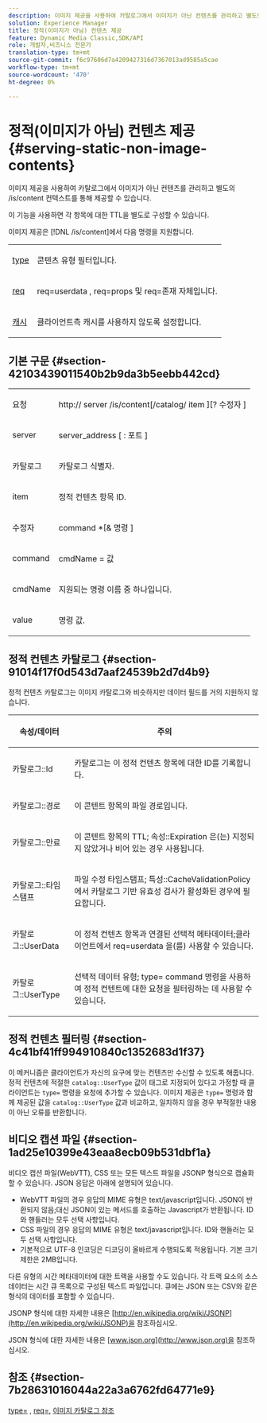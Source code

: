 ```yaml
---
description: 이미지 제공을 사용하여 카탈로그에서 이미지가 아닌 컨텐츠를 관리하고 별도의 /is/content 컨텍스트를 통해 제공할 수 있습니다.
solution: Experience Manager
title: 정적(이미지가 아님) 컨텐츠 제공
feature: Dynamic Media Classic,SDK/API
role: 개발자,비즈니스 전문가
translation-type: tm+mt
source-git-commit: f6c97606d7a4209427316d7367013ad9585a5cae
workflow-type: tm+mt
source-wordcount: '470'
ht-degree: 0%

---
```



# 정적(이미지가 아님) 컨텐츠 제공{#serving-static-non-image-contents}

이미지 제공을 사용하여 카탈로그에서 이미지가 아닌 컨텐츠를 관리하고 별도의 /is/content 컨텍스트를 통해 제공할 수 있습니다.

이 기능을 사용하면 각 항목에 대한 TTL을 별도로 구성할 수 있습니다.

이미지 제공은 [!DNL /is/content]에서 다음 명령을 지원합니다.

<table id="simpletable_8A3AB1D1D20F4B6CBE86767E94735980"> 
 <tr class="strow"> 
  <td class="stentry"> <p> <a href="../../is-api/http-ref/image-serving-api-ref/c-http-protocol-reference/c-command-reference/r-type.md#reference-89094fd1c50c444eb082cd266769cccb" format="dita" scope="local"> type </a> </p> </td> 
  <td class="stentry"> <p>콘텐츠 유형 필터입니다. </p> </td> 
 </tr> 
 <tr class="strow"> 
  <td class="stentry"> <p> <a href="../../is-api/http-ref/image-serving-api-ref/c-http-protocol-reference/c-command-reference/r-req/r-req.md#reference-907cdb4a97034db7ad94695f25552e76" format="dita" scope="local"> req  </a> </p> </td> 
  <td class="stentry"> <p> <span class="codeph"> req=userdata  </span>,  <span class="codeph"> req=props  </span>및  <span class="codeph"> req=존재  </span> 자체입니다. </p> </td> 
 </tr> 
 <tr class="strow"> 
  <td class="stentry"> <p> <a href="../../is-api/http-ref/image-serving-api-ref/c-http-protocol-reference/c-command-reference/r-is-http-cache.md#reference-168189bee4ce4d1189d427891f22be2e" format="dita" scope="local"> 캐시  </a> </p> </td> 
  <td class="stentry"> <p>클라이언트측 캐시를 사용하지 않도록 설정합니다. </p> </td> 
 </tr> 
</table>

## 기본 구문 {#section-42103439011540b2b9da3b5eebb442cd}

<table id="simpletable_2F039A5BFA2C4E22B014F42ECBCDA0A2"> 
 <tr class="strow"> 
  <td class="stentry"> <p> <span class="codeph"> <span class="varname"> 요청  </span> </span> </p> </td> 
  <td class="stentry"> <p> <span class="codeph"> <span class="filepath"> http://  <span class="varname"> server  </span>/is/content[/catalog/  <span class="varname"> item  </span>][? <span class="varname"> 수정자  </span>]  </span> </span> </p> </td> 
 </tr> 
 <tr class="strow"> 
  <td class="stentry"> <p> <span class="codeph"> <span class="varname"> server  </span> </span> </p> </td> 
  <td class="stentry"> <p> <span class="codeph"> <span class="varname"> server_address  </span>[ : <span class="varname"> 포트  </span>]  </span> </p> </td> 
 </tr> 
 <tr class="strow"> 
  <td class="stentry"> <p> <span class="codeph"> <span class="varname"> 카탈로그  </span> </span> </p> </td> 
  <td class="stentry"> <p>카탈로그 식별자. </p> </td> 
 </tr> 
 <tr class="strow"> 
  <td class="stentry"> <p> <span class="codeph"> <span class="varname"> item  </span> </span> </p> </td> 
  <td class="stentry"> <p>정적 컨텐츠 항목 ID. </p> </td> 
 </tr> 
 <tr class="strow"> 
  <td class="stentry"> <p> <span class="codeph"> <span class="varname"> 수정자  </span> </span> </p> </td> 
  <td class="stentry"> <p> <span class="codeph"> <span class="varname"> command  </span>*[&amp;  <span class="varname"> 명령  </span>]  </span> </p> </td> 
 </tr> 
 <tr class="strow"> 
  <td class="stentry"> <p> <span class="codeph"> <span class="varname"> command  </span> </span> </p> </td> 
  <td class="stentry"> <p> <span class="codeph"> <span class="varname"> cmdName  </span>=  <span class="varname"> 값  </span> </span> </p> </td> 
 </tr> 
 <tr class="strow"> 
  <td class="stentry"> <p> <span class="codeph"> <span class="varname"> cmdName  </span> </span> </p> </td> 
  <td class="stentry"> <p>지원되는 명령 이름 중 하나입니다. </p> </td> 
 </tr> 
 <tr class="strow"> 
  <td class="stentry"> <p> <span class="codeph"> <span class="varname"> value  </span> </span> </p> </td> 
  <td class="stentry"> <p>명령 값. </p> </td> 
 </tr> 
</table>

## 정적 컨텐츠 카탈로그 {#section-91014f17f0d543d7aaf24539b2d7d4b9}

정적 컨텐츠 카탈로그는 이미지 카탈로그와 비슷하지만 데이터 필드를 거의 지원하지 않습니다.

<table id="table_71A565DF5EC94913AD35CB13B0C7A27D"> 
 <thead> 
  <tr> 
   <th colname="col1" class="entry"> <p>속성/데이터 </p> </th> 
   <th colname="col2" class="entry"> <p>주의 </p> </th> 
  </tr> 
 </thead>
 <tbody> 
  <tr> 
   <td colname="col1"> <p> <span class="codeph"> 카탈로그::Id  </span> </p> </td> 
   <td colname="col2"> <p>카탈로그는 이 정적 컨텐츠 항목에 대한 ID를 기록합니다. </p> </td> 
  </tr> 
  <tr> 
   <td colname="col1"> <p> <span class="codeph"> 카탈로그::경로  </span> </p> </td> 
   <td colname="col2"> <p>이 콘텐트 항목의 파일 경로입니다. </p> </td> 
  </tr> 
  <tr> 
   <td colname="col1"> <p> <span class="codeph"> 카탈로그::만료  </span> </p> </td> 
   <td colname="col2"> <p>이 콘텐트 항목의 TTL;<span class="codeph"> 속성::Expiration </span>은(는) 지정되지 않았거나 비어 있는 경우 사용됩니다. </p> </td> 
  </tr> 
  <tr> 
   <td colname="col1"> <p> <span class="codeph"> 카탈로그::타임스탬프  </span> </p> </td> 
   <td colname="col2"> <p>파일 수정 타임스탬프;<span class="codeph"> 특성::CacheValidationPolicy </span>에서 카탈로그 기반 유효성 검사가 활성화된 경우에 필요합니다. </p> </td> 
  </tr> 
  <tr> 
   <td colname="col1"> <p> <span class="codeph"> 카탈로그::UserData  </span> </p> </td> 
   <td colname="col2"> <p>이 정적 컨텐츠 항목과 연결된 선택적 메타데이터;클라이언트에서 <span class="codeph"> req=userdata </span>을(를) 사용할 수 있습니다. </p> </td> 
  </tr> 
  <tr> 
   <td colname="col1"> <p> <span class="codeph"> 카탈로그::UserType  </span> </p> </td> 
   <td colname="col2"> <p>선택적 데이터 유형;<span class="codeph"> type= command </span> 명령을 사용하여 정적 컨텐트에 대한 요청을 필터링하는 데 사용할 수 있습니다. </p> </td> 
  </tr> 
 </tbody> 
</table>

## 정적 컨텐츠 필터링 {#section-4c41bf41ff994910840c1352683d1f37}

이 메커니즘은 클라이언트가 자신의 요구에 맞는 컨텐츠만 수신할 수 있도록 해줍니다. 정적 컨텐츠에 적절한 `catalog::UserType` 값이 태그로 지정되어 있다고 가정할 때 클라이언트는 `type=` 명령을 요청에 추가할 수 있습니다. 이미지 제공은 `type=` 명령과 함께 제공된 값을 `catalog::UserType` 값과 비교하고, 일치하지 않을 경우 부적절한 내용이 아닌 오류를 반환합니다.

## 비디오 캡션 파일 {#section-1ad25e10399e43eaa8ecb09b531dbf1a}

비디오 캡션 파일(WebVTT), CSS 또는 모든 텍스트 파일을 JSONP 형식으로 캡슐화할 수 있습니다. JSON 응답은 아래에 설명되어 있습니다.

* WebVTT 파일의 경우 응답의 MIME 유형은 text/javascript입니다. JSON이 반환되지 않음;대신 JSON이 있는 메서드를 호출하는 Javascript가 반환됩니다. ID와 핸들러는 모두 선택 사항입니다.
* CSS 파일의 경우 응답의 MIME 유형은 text/javascript입니다. ID와 핸들러는 모두 선택 사항입니다.
* 기본적으로 UTF-8 인코딩은 디코딩이 올바르게 수행되도록 적용됩니다. 기본 크기 제한은 2MB입니다.

다른 유형의 시간 메타데이터에 대한 트랙을 사용할 수도 있습니다. 각 트랙 요소의 소스 데이터는 시간 큐 목록으로 구성된 텍스트 파일입니다. 큐에는 JSON 또는 CSV와 같은 형식의 데이터를 포함할 수 있습니다.

JSONP 형식에 대한 자세한 내용은 [http://en.wikipedia.org/wiki/JSONP](http://en.wikipedia.org/wiki/JSONP)을 참조하십시오.

JSON 형식에 대한 자세한 내용은 [www.json.org](http://www.json.org)을 참조하십시오.

## 참조 {#section-7b28631016044a22a3a6762fd64771e9}

[type=](../../is-api/http-ref/image-serving-api-ref/c-http-protocol-reference/c-command-reference/r-type.md#reference-89094fd1c50c444eb082cd266769cccb) ,  [req=](../../is-api/http-ref/image-serving-api-ref/c-http-protocol-reference/c-command-reference/r-req/r-req.md#reference-907cdb4a97034db7ad94695f25552e76),  [이미지 카탈로그 참조](../../is-api/image-serving-api-ref/c-image-catalog-reference/c-image-catalog-reference.md#concept-e23d45ea3abe43119d5144e01c14b0b5)
